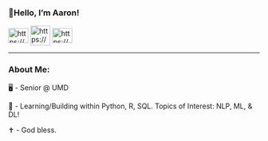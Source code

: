 <h3 align="left">👋Hello, I’m Aaron!</h3>

<a href="https://www.linkedin.com/in/aarontekle/" target="blank"><img align="center" src="https://raw.githubusercontent.com/rahuldkjain/github-profile-readme-generator/master/src/images/icons/Social/linked-in-alt.svg" alt="https://www.linkedin.com/in/aarontekle/" height="30" width="40" /></a>
<a href="https://huggingface.co/Aatekle" target="blank"><img align="center" src="https://cdn-lfs.huggingface.co/repos/96/a2/96a2c8468c1546e660ac2609e49404b8588fcf5a748761fa72c154b2836b4c83/942cad1ccda905ac5a659dfd2d78b344fccfb84a8a3ac3721e08f488205638a0?response-content-disposition=inline%3B+filename*%3DUTF-8%27%27hf-logo.svg%3B+filename%3D%22hf-logo.svg%22%3B&response-content-type=image%2Fsvg%2Bxml&Expires=1724073288&Policy=eyJTdGF0ZW1lbnQiOlt7IkNvbmRpdGlvbiI6eyJEYXRlTGVzc1RoYW4iOnsiQVdTOkVwb2NoVGltZSI6MTcyNDA3MzI4OH19LCJSZXNvdXJjZSI6Imh0dHBzOi8vY2RuLWxmcy5odWdnaW5nZmFjZS5jby9yZXBvcy85Ni9hMi85NmEyYzg0NjhjMTU0NmU2NjBhYzI2MDllNDk0MDRiODU4OGZjZjVhNzQ4NzYxZmE3MmMxNTRiMjgzNmI0YzgzLzk0MmNhZDFjY2RhOTA1YWM1YTY1OWRmZDJkNzhiMzQ0ZmNjZmI4NGE4YTNhYzM3MjFlMDhmNDg4MjA1NjM4YTA%7EcmVzcG9uc2UtY29udGVudC1kaXNwb3NpdGlvbj0qJnJlc3BvbnNlLWNvbnRlbnQtdHlwZT0qIn1dfQ__&Signature=Gr%7EtsxgRTETKk6Ztp-uqgF0KNqBEzeQWjTb5hDulNwvBGPnL0V03hVBlc7hqreonOjnUSKAvXqs0hYG7%7EFWeYIsYpdXqViNtYq6UTqou8xrFwUVWX3%7EMnMyVmYQ7n3pP4h0%7E4LVKgQjGUWioo%7EGTWEuSQ-Eh7rb6rg9M5OaqAhfF5mcZUoYG7pN6%7Es8nXG6XWJUB3andfK7t5SudHwLUX%7E3LnFEqFyAbl4Ep5xs-lH-ZSy5cDljBp7tIuhWiKEXId2xOMOidmK1VG8uTXZGhODYPzHzM68AvwXKeDaW7XuYbAM-iyqfb1v59e9XlslYukq7whnlc77AOixTi97TJgQ__&Key-Pair-Id=K3ESJI6DHPFC7" alt="https://huggingface.co/Aatekle" height="40" width="40" /></a>
<a href="https://stackoverflow.com/users/21242053/aaron-tekle" target="blank"><img align="center" src="https://raw.githubusercontent.com/rahuldkjain/github-profile-readme-generator/master/src/images/icons/Social/stack-overflow.svg" alt="https://stackoverflow.com/users/21242053/aatekle" height="30" width="40" /></a>
______________________________________________________________________________________________

<h3 align="left">About Me:</h3>
<p align="left">
  
:desktop_computer: - Senior @ UMD
  
:deciduous_tree:	- Learning/Building within Python, R, SQL. Topics of Interest: NLP, ML, & DL!
  
:latin_cross:	- God bless.
</p>
